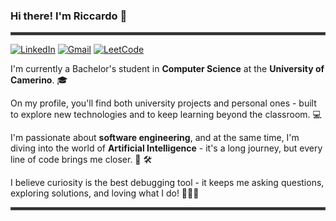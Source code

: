 ### Hi there! I'm Riccardo 🚀

<hr style="border: 2px solid #444;">

[![LinkedIn](https://img.shields.io/badge/LinkedIn-blue?style=for-the-badge&logo=linkedin&logoColor=white)](https://www.linkedin.com/in/riccardocatervi)
[![Gmail](https://img.shields.io/badge/Gmail-D14836?style=for-the-badge&logo=gmail&logoColor=white)](mailto:caterviriccardo@gmail.com)
[![LeetCode](https://img.shields.io/badge/LeetCode-FFA116?style=for-the-badge&logo=leetcode&logoColor=black)](https://leetcode.com/riccardocatervi)

I'm currently a Bachelor's student in **Computer Science** at the **University of Camerino**. 🎓

On my profile, you'll find both university projects and personal ones - built to    explore new technologies and to keep learning beyond the classroom. 💻

I'm passionate about **software engineering**, and at the same time, I'm diving into the world of **Artificial Intelligence** - it's a long journey, but every line of code brings me closer. 🤖 🛠️

I believe curiosity is the best debugging tool - it keeps me asking questions, exploring solutions, and loving what I do! 👨🏻‍💻

<hr style="border: 2px solid #444;">
